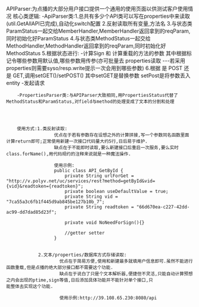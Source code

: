 APIParser:为点播的大部分用户接口提供一个通用的使用页面以供测试客户使用情况
        核心类逻辑:
        -ApiParser类:1.总共有多少个API类可以写在properties中来读取(util.GetAllAPI已完成),自动化switch配置
                     2.反射读取所有变量,方法名
                     3.与状态类ParamStatus一起交给MemberHandler,MemberHandler返回拿到的reqParam,同时初始化好ParamStatus
                     4.与状态类MethodStatus一起交给MethodHandler,MethodHandler返回拿到的reqParam,同时初始化好MethodStatus
                     5.根据状态进行:   -计算Sign 和 计算重载的方法的参数         其中根据标记令哪些参数用默认值,哪些参数用传参(亦可批量去
                     properties读取  ---若采用properties则需要syso/resp.write提示一次会用到哪些参数)
                     6.根据 是 POST 还是 GET,调用setGET()/setPOST()       其中setGET是替换参数  setPost是将参数丢入entity
                     -发起请求
                     
        -PropertiesParser类:与APIParser大致相同,用PropertiesStatus代替了MethodStatus和ParamStatus,对field与method的处理变成了文本的分割和处理




        使用方式:1.类反射读取:
                      优点在于若有参数存在设想之外的计算拼接,写一个参数同名函数里面计算return即可;正常使用新建一次接口代码量大约5行,日后易于维护.
                      缺点在于不能即时读取,要么新建接口后重启一次服务,要么实时class.forName(),用代码规约的注释来说就是一种魔法操作.
                      
                      使用示例:
                      public class API_GetById {
                          private String urlForGet = "http://v.polyv.net/uc/services/rest?method=getById&vid={vid}&readtoken={readtoken}";
                          private boolean useDefaultValue = true;
                          private String vid = "7ca55a3c6fb1f445d9ab845be127b10b_7";
                          private String readtoken = "66d670ea-c227-42dd-ac99-dd7dad85d23f";

                          private void NoNeedForSign(){}

                          //getter setter
                      }

                
                2.文本/properties/数据库方式存储读取:
                        优点在于简易方便,使用和新建最多就填用户信息即可.虽然不能进行函数重载,但是点播的绝大部分接口都不需要这个功能.
                        缺点在于说白了只是个文本解析器,便捷但不灵活,只能自动计算预想之内会出现的ptime,sign等值,日后添加具体功能并不能针对单个接口,只                           能整体去实现这个功能.
                        
                        使用示例:http://39.108.65.230:8080/api
